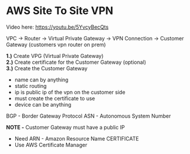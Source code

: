 # AWS Site To Site VPN

Video here: https://youtu.be/5YvcyBecQts

VPC -> Router -> Virtual Private Gateway -> VPN Connection -> Customer Gateway (customers vpn router on prem)

**1.)** Create VPG (Virtual Private Gateway)<br>
**2.)** Create certificate for the Customer Gateway (optional)<br>
**3.)** Create the Customer Gateway<br>

- name can by anything
- static routing
- ip is public ip of the vpn on the customer side
- must create the certificate to use
- device can be anything

BGP - Border Gateway Protocol 
ASN - Autonomous System Number 

**NOTE -** Customer Gateway must have a public IP

- Need ARN - Amazon Resource Name CERTIFICATE
- Use AWS Certificate Manager
